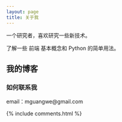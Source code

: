 ```yaml
---
layout: page
title: 关于我 
---
```


一个研究者，喜欢研究一些新技术。

<p>

了解一些 前端 基本概念和 Python 的简单用法。

<p>

<h2> 我的博客 </h2>  

<p> 

<p> 

<p> 


<h3> 如何联系我 </h3>  

<p> 
email：mguangwe@gmail.com   
<p> 


{% include comments.html %}

